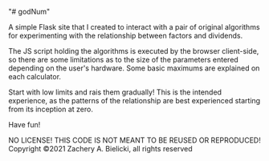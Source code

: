 "# godNum" 

A simple Flask site that I created to interact with a pair of original algorithms for experimenting with the relationship between factors and dividends.

The JS script holding the algorithms is executed by the browser client-side, so there are some limitations as to the size of the parameters entered depending on the user's hardware. Some basic maximums are explained on each calculator.

Start with low limits and rais them gradually! This is the intended experience, as the patterns of the relationship are best experienced starting from its inception at zero.

Have fun!

NO LICENSE! THIS CODE IS NOT MEANT TO BE REUSED OR REPRODUCED!
Copyright ©2021 Zachery A. Bielicki, all rights reserved
